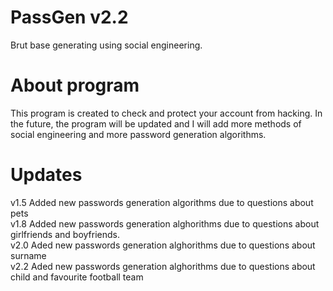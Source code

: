 # PassGen v2.2
 Brut base generating using social engineering.

# About program
 This program is created to check and protect
 your account from hacking.
 In the future, the program will
 be updated and I will add more
 methods of social engineering
 and more password generation algorithms.

# Updates
 v1.5 Added new passwords generation
 algorithms due to questions about pets                                         
 v1.8 Added new passwords generation
 alghorithms due to questions about girlfriends
 and boyfriends.                                                             
 v2.0 Aded new passwords generation
 alghorithms due to questions about surname                                                
 v2.2 Aded new passwords generation
 alghorithms due to questions about child and favourite football team
